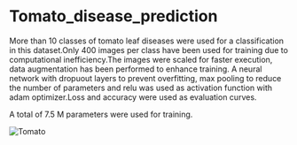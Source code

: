 # Tomato_disease_prediction
More than 10 classes of tomato leaf diseases were used for a classification in this dataset.Only 400 images per class have been used for training due to computational inefficiency.The images were scaled for faster execution, data augmentation has been performed to 
enhance training. A neural network with dropuout layers to prevent overfitting, max pooling to reduce the number of parameters and relu
was used as activation function with adam optimizer.Loss and accuracy were used as evaluation curves.

A total of 7.5 M parameters were used for training.

![Tomato](https://github.com/naresh24holmes/Tomato_disease_prediction/assets/118437678/1616a558-4857-4a91-8603-219553f2a085)


